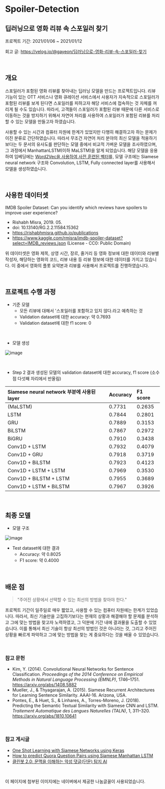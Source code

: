 # Spoiler-Detection

## 딥러닝으로 영화 리뷰 속 스포일러 찾기

프로젝트 기간: 2021/01/06 ~ 2021/01/12

회고 글: https://velog.io/@gayeon/딥러닝으로-영화-리뷰-속-스포일러-찾기

<br/>

## 개요

  스포일러가 포함된 영화 리뷰를 찾아내는 딥러닝 모델을 만드는 프로젝트입니다. 리뷰 기능이 있는 OTT 서비스나 영화 큐레이션 서비스에서 사용자가 지속적으로 스포일러가 포함된 리뷰를 보게 된다면 스포일러를 피하고자 해당 서비스에 접속하는 것 자체를 꺼리게 될 수도 있습니다. 따라서, 고객들이 스포일러가 포함된 리뷰 때문에 다른 서비스로 이동하는 것을 방지하기 위해서 자연어 처리를 사용하여 스포일러가 포함된 리뷰를 처리할 수 있는 모델을 만들고자 하였습니다.
  
  사용할 수 있는 시간과 컴퓨터 자원에 한계가 있었지만 다행히 해결하고자 하는 문제가 이진 분류로 간단하였습니다. 따라서 무조건 자연어 처리 분야의 최신 모델을 적용하기보다는 두 문서의 유사도를 판단하는 모델 중에서 비교적 가벼운 모델을 조사하였으며, 그 과정에서 ManhattanLSTM(이하 MaLSTM)을 알게 되었습니다. 해당 모델을 응용하여 임베딩에는 [Word2Vec을 사용하여 사전 훈련된 벡터](https://code.google.com/archive/p/word2vec/)를, 모델 구조에는 Siamese neural network 구조와 Convolution, LSTM, Fully connected layer를 사용해서 모델을 생성하였습니다.

<br/>

 ## 사용한 데이터셋
 
IMDB Spoiler Dataset: Can you identify which reviews have spoilers to improve user experience?
- Rishabh Misra, 2019. 05. <br/>
- doi: 10.13140/RG.2.2.11584.15362 <br/>
- https://rishabhmisra.github.io/publications
- https://www.kaggle.com/rmisra/imdb-spoiler-dataset?select=IMDB_reviews.json (License - CC0: Public Domain)

위 데이터셋은 영화 제목, 상영 시간, 장르, 줄거리 등 영화 정보에 대한 데이터와 리뷰별 작성자, 해당하는 영화의 코드, 리뷰 내용 등 리뷰 정보에 대한 데이터를 가지고 있습니다. 이 중에서 영화의 플롯 요약본과 리뷰를 사용해서 프로젝트를 진행하였습니다.

<br/>

## 프로젝트 수행 과정

- 기준 모델
  - 모든 리뷰에 대해서 '스포일러를 포함하고 있지 않다.라고 예측하는 것
  - Validation dataset에 대한 accuracy: 약 0.7693
  - Validation dataset에 대한 f1 score: 0

<br/>

- 모델 생성

![image](https://user-images.githubusercontent.com/70365836/122967695-b3977e00-d3c5-11eb-80f8-b43dac3dcaf4.png)

<br/>

- Step 2 결과 생성된 모델의 validation dataset에 대한 accuracy, f1 score (소수점 다섯째 자리에서 반올림)

| Siamese neural network 부분에 사용된 layer | Accuracy | F1 score |
|:----------------------------------------|:---------|:---------|
| (MaLSTM)                                | 0.7731   | 0.2635   |
| LSTM                                    | 0.7844   | 0.2801   |
| GRU                                     | 0.7889   | 0.3153   |
| BiLSTM                                  | 0.7867   | 0.2972   |
| BiGRU                                   | 0.7910   | 0.3438 |
| Conv1D + LSTM | 0.7932 | 0.4079 |
| Conv1D + GRU | 0.7918 | 0.3719 |
| Conv1D + BiLSTM | 0.7923 | 0.4123 |
| Conv1D + LSTM + LSTM | 0.7969 | 0.3530 |
| Conv1D + BiLSTM + LSTM | 0.7955 | 0.3689 |
| Conv1D + LSTM + BiLSTM | 0.7967 | 0.3926 |


<br/>

## 최종 모델

- 모델 구조

![image](https://user-images.githubusercontent.com/70365836/125570194-b68bd453-03bd-4ff6-bc41-66bf35e5cf84.png)

- Test dataset에 대한 결과
  - Accuracy: 약 0.8025
  - F1 score: 약 0.4000

<br/>

## 배운 점

> "주어진 상황에서 선택할 수 있는 최선의 방법을 찾아야 한다."

  프로젝트 기간이 일주일로 매우 짧았고, 사용할 수 있는 컴퓨터 자원에는 한계가 있었습니다. 따라서, 최신 기술만을 고집하기보다는 현재의 상황과 해결해야 할 문제를 분석하고 그에 맞는 방법을 찾고자 노력하였고, 그 덕분에 기간 내에 결과물을 도출할 수 있었습니다. 이를 통해서 최신 기술이 항상 최선의 방법인 것은 아니라는 것, 그리고 주어진 상황을 빠르게 파악하고 그에 맞는 방법을 찾는 게 중요하다는 것을 배울 수 있었습니다.

<br>

### 참고 문헌

- Kim, Y. (2014). Convolutional Neural Networks for Sentence Classification. *Proceedings of the 2014 Conference on Empirical Methods in Natural Language Processing (EMNLP)*, 1746–1751.
    https://arxiv.org/abs/1408.5882  
- Mueller, J., & Thyagarajan, A. (2015). Siamese Recurrent Architectures for Learning Sentence Similarity. AAAI-16. Arizona, USA.
- Pontes, E., & Huet, S., & Linhares, A., Torres-Moreno, J. (2018). Predicting the Semantic Textual Similarity with Siamese CNN and LSTM. *Traitement Automatique des Langues Naturelles (TALN)*, 1, 311–320.
    https://arxiv.org/abs/1810.10641

<br/>

### 참고 게시글

- [One Shot Learning with Siamese Networks using Keras](https://towardsdatascience.com/one-shot-learning-with-siamese-networks-using-keras-17f34e75bb3d)
- [How to predict Quora Question Pairs using Siamese Manhattan LSTM](https://medium.com/mlreview/implementing-malstm-on-kaggles-quora-question-pairs-competition-8b31b0b16a07)
- [클린봇 2.0: 문맥을 이해하는 악성 댓글(단문) 탐지 AI](https://d2.naver.com/helloworld/7753273)

<br/>

이 페이지에 첨부된 이미지에는 네이버에서 제공한 나눔글꼴이 사용되었습니다.
